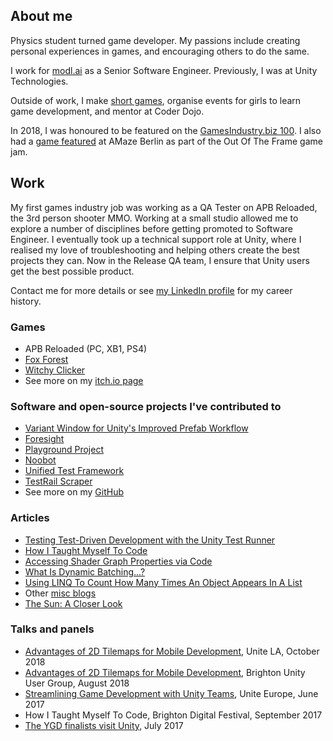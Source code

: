 ## About me

Physics student turned game developer. My passions include creating personal experiences in games, and encouraging others to do the same.

I work for [modl.ai](http://modl.ai/) as a Senior Software Engineer. Previously, I was at Unity Technologies.

Outside of work, I make [short games](https://sophiaaar.itch.io/), organise events for girls to learn game development, and mentor at Coder Dojo.

In 2018, I was honoured to be featured on the [GamesIndustry.biz 100](https://www.gamesindustry.biz/top100/2018). I also had a [game featured](https://sophiaaar.itch.io/be-young-and-shut-up) at AMaze Berlin as part of the Out Of The Frame game jam.

## Work

My first games industry job was working as a QA Tester on APB Reloaded, the 3rd person shooter MMO. Working at a small studio allowed me to explore a number of disciplines before getting promoted to Software Engineer. I eventually took up a technical support role at Unity, where I realised my love of troubleshooting and helping others create the best projects they can. Now in the Release QA team, I ensure that Unity users get the best possible product.

Contact me for more details or see [my LinkedIn profile](https://www.linkedin.com/in/sophia-clarke-627b328b/) for my career history.

### Games
- APB Reloaded (PC, XB1, PS4)
- [Fox Forest](https://sophiaaar.itch.io/fox-forest)
- [Witchy Clicker](https://sophiaaar.itch.io/witchy-clicker)
- See more on my [itch.io page](https://sophiaaar.itch.io/)

### Software and open-source projects I've contributed to
- [Variant Window for Unity's Improved Prefab Workflow](https://github.com/sophiaaar/ImprovedPrefabs-VariantWindow)
- [Foresight](https://foresight-ts.com/)
- [Playground Project](https://github.com/sophiaaar/PlaygroundProject)
- [Noobot](https://github.com/sophiaaar/noobot)
- [Unified Test Framework](https://github.com/Unity-Technologies/UTF_Core)
- [TestRail Scraper](https://github.com/sophiaaar/TestRail-Scraper)
- See more on my [GitHub](https://github.com/sophiaaar)

### Articles
- [Testing Test-Driven Development with the Unity Test Runner](https://blogs.unity3d.com/2018/11/02/testing-test-driven-development-with-the-unity-test-runner/)
- [How I Taught Myself To Code](http://sophiaaar.blogspot.co.uk/2017/05/how-i-taught-myself-to-code.html)
- [Accessing Shader Graph Properties via Code](http://sophiaaar.blogspot.co.uk/2018/02/accessing-shader-graph-properties-via.html)
- [What Is Dynamic Batching...?](http://sophiaaar.blogspot.co.uk/2018/03/what-is-dynamic-batching-and-why-is-it.html)
- [Using LINQ To Count How Many Times An Object Appears In A List](http://sophiaaar.blogspot.co.uk/2018/03/using-linq-to-count-how-many-times.html)
- Other [misc blogs](http://sophiaaar.blogspot.co.uk)
- [The Sun: A Closer Look](https://the-gist.org/2014/03/the-sun-a-closer-look/)

### Talks and panels
- [Advantages of 2D Tilemaps for Mobile Development](https://www.youtube.com/watch?v=rKlvgkDHWfQ), Unite LA, October 2018
- [Advantages of 2D Tilemaps for Mobile Development](https://twitter.com/sophiaaar/status/1027855118190997504), Brighton Unity User Group, August 2018
- [Streamlining Game Development with Unity Teams](https://www.youtube.com/watch?v=zzRT5y6zO7A), Unite Europe, June 2017
- How I Taught Myself To Code, Brighton Digital Festival, September 2017
- [The YGD finalists visit Unity](http://ygd.bafta.org/about-ygd/ygd-news/the-ygd-finalists-visit-unity), July 2017
